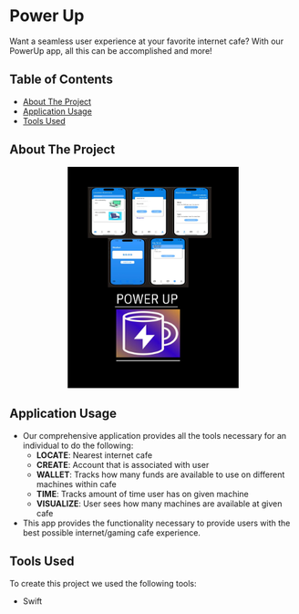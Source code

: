 # Power Up 

Want a seamless user experience at your favorite internet cafe? 
With our PowerUp app, all this can be accomplished and more!

## Table of Contents
- [About The Project](#about-the-project)
- [Application Usage](#application-usage)
- [Tools Used](#tools-used)

## About The Project

<p align="center">
  <img src="Images/PowerUp.pdf.jpg" alt="Power Up" width="300">
</p>

## Application Usage

- Our comprehensive application provides all the tools necessary for an individual to do the following:
  - **LOCATE**: Nearest internet cafe
  - **CREATE**: Account that is associated with user
  - **WALLET**: Tracks how many funds are available to use on different machines within cafe
  - **TIME**: Tracks amount of time user has on given machine
  - **VISUALIZE**: User sees how many machines are available at given cafe
- This app provides the functionality necessary to provide users with the best possible internet/gaming cafe experience.

## Tools Used

To create this project we used the following tools:
- Swift
